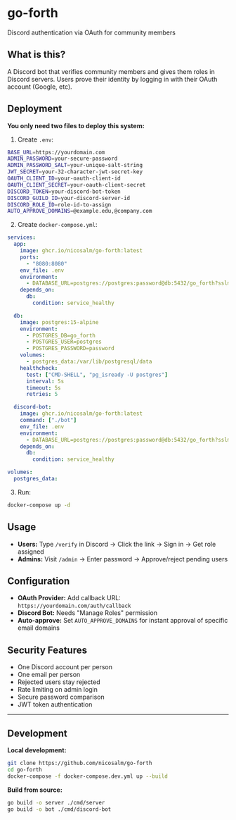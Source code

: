 # go-forth

Discord authentication via OAuth for community members

## What is this?

A Discord bot that verifies community members and gives them roles in Discord servers. Users prove their identity by logging in with their OAuth account (Google, etc).

## Deployment

**You only need two files to deploy this system:**

1. Create `.env`:
```bash
BASE_URL=https://yourdomain.com
ADMIN_PASSWORD=your-secure-password
ADMIN_PASSWORD_SALT=your-unique-salt-string
JWT_SECRET=your-32-character-jwt-secret-key
OAUTH_CLIENT_ID=your-oauth-client-id
OAUTH_CLIENT_SECRET=your-oauth-client-secret
DISCORD_TOKEN=your-discord-bot-token
DISCORD_GUILD_ID=your-discord-server-id
DISCORD_ROLE_ID=role-id-to-assign
AUTO_APPROVE_DOMAINS=@example.edu,@company.com
```

2. Create `docker-compose.yml`:
```yaml
services:
  app:
    image: ghcr.io/nicosalm/go-forth:latest
    ports:
      - "8080:8080"
    env_file: .env
    environment:
      - DATABASE_URL=postgres://postgres:password@db:5432/go_forth?sslmode=disable
    depends_on:
      db:
        condition: service_healthy

  db:
    image: postgres:15-alpine
    environment:
      - POSTGRES_DB=go_forth
      - POSTGRES_USER=postgres
      - POSTGRES_PASSWORD=password
    volumes:
      - postgres_data:/var/lib/postgresql/data
    healthcheck:
      test: ["CMD-SHELL", "pg_isready -U postgres"]
      interval: 5s
      timeout: 5s
      retries: 5

  discord-bot:
    image: ghcr.io/nicosalm/go-forth:latest
    command: ["./bot"]
    env_file: .env
    environment:
      - DATABASE_URL=postgres://postgres:password@db:5432/go_forth?sslmode=disable
    depends_on:
      db:
        condition: service_healthy

volumes:
  postgres_data:
```

3. Run:
```bash
docker-compose up -d
```

## Usage
- **Users:** Type `/verify` in Discord → Click the link → Sign in → Get role assigned
- **Admins:** Visit `/admin` → Enter password → Approve/reject pending users

## Configuration
- **OAuth Provider:** Add callback URL: `https://yourdomain.com/auth/callback`
- **Discord Bot:** Needs "Manage Roles" permission
- **Auto-approve:** Set `AUTO_APPROVE_DOMAINS` for instant approval of specific email domains

## Security Features
- One Discord account per person
- One email per person
- Rejected users stay rejected
- Rate limiting on admin login
- Secure password comparison
- JWT token authentication

---

## Development

**Local development:**
```bash
git clone https://github.com/nicosalm/go-forth
cd go-forth
docker-compose -f docker-compose.dev.yml up --build
```

**Build from source:**
```bash
go build -o server ./cmd/server
go build -o bot ./cmd/discord-bot
```
